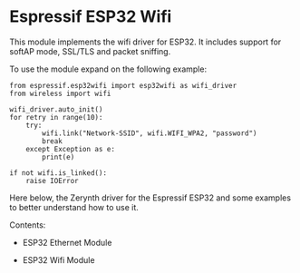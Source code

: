 # Espressif ESP32 Wifi

This module implements the wifi driver for ESP32. It includes support for softAP mode, SSL/TLS and packet sniffing.

To use the module expand on the following example:

```
from espressif.esp32wifi import esp32wifi as wifi_driver
from wireless import wifi

wifi_driver.auto_init()
for retry in range(10):
    try:
        wifi.link("Network-SSID", wifi.WIFI_WPA2, "password")
        break
    except Exception as e:
        print(e)

if not wifi.is_linked():
    raise IOError
```

Here below, the Zerynth driver for the Espressif ESP32 and some examples to better understand how to use it.

Contents:


* ESP32 Ethernet Module


* ESP32 Wifi Module
